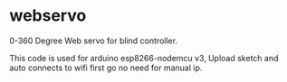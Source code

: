 # webservo
0-360 Degree Web servo for blind controller.

This code is used for arduino esp8266-nodemcu v3,
Upload sketch and auto connects to wifi first go no need for manual ip.
